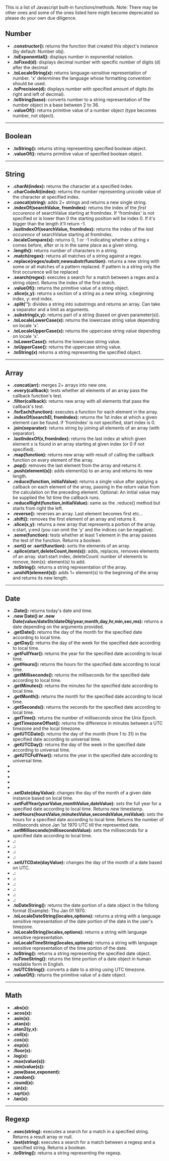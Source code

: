 This is a list of Javascript built-in functions/methods. 
Note: There may be other ones and some of the ones listed here might become deprecated so please do your own due diligence.

<h2>Number</h2>
<ul>
  <li><b>.constructor(): </b>returns the function that created this object's instance (by default: Number obj).</li>
  <li><b>.toExponential(): </b>displays number in exponential notation.</li>
  <li><b>.toFixed(d): </b>displays decimal number with specific number of digits (d) after the decimal</li>
  <li><b>.toLocaleString(x): </b>returns language-sensitive representation of number. 'x' determines the language whose formatting convention should be used.</li>
  <li><b>.toPrecision(d): </b>displays number with specified amount of digits (to right and left of decimal).</li>
  <li><b>.toString(base): </b>converts number to a string representation of the number object in a base between 2 to 36.</li>
  <li><b>.valueOf(): </b>returns primitive value of a number object (type becomes number, not object).</li>
</ul>
 
---

<h2>Boolean</h2>
<ul>
  <li><b>.toString():</b> returns string representing specified boolean object.</li>
  <li><b>.valueOf():</b> returns primitive value of specified boolean object.</li>
</ul>

---

<h2>String</h2>
<ul>
  <li><b>.charAt(index):</b> returns the character at a specified index.</li>
  <li><b>.charCodeAt(index):</b> returns the number representing unicode value of the character at specified index.</li>
  <li><b>.concat(string):</b> adds 2+ strings and returns a new single string.</li>
  <li><b>.indexOf(searchValue, fromIndex):</b> returns the index of the <em>first occurence</em> of searchValue starting at fromIndex. If 'fromIndex' is not specified or is lower than 0 the starting position will be index 0. If it's bigger than the length it'll return -1.</li>
  <li><b>.lastIndexOf(searchValue, fromIndex):</b> returns the index of the <em>last occurence</em> of searchValue starting at fromIndex.</li>
  <li><b>.localeCompare(x):</b> returns 0, 1 or -1 indicating whether a string x comes before, after or is in the same place as a given string.</li>
  <li><b>.length():</b> returns number of characters in a string.</li>
  <li><b>.match(regex):</b> returns all matches of a string against a regex.</li>
  <li><b>.replace(regex/substr,newsubstr/function):</b> returns a new string with some or all matches of a pattern replaced. If pattern is a string only the first occurence will be replaced</li>
  <li><b>.search(regex):</b> executes a search for a match between a regex and a string object. Returns the index of the first match.</li>
  <li><b>.valueOf():</b> returns the primitive value of a string object.</li>
  <li><b>.slice(x,y):</b> returns a section of a string as a new string. x:beginning index, y: end index.</li>
  <li><b>.split(''):</b> divides a string into substrings and returns an array. Can take a separator and a limit as arguments.</li>
  <li><b>.substring(x,y):</b> returns part of a string (based on given parameter(s)).</li>
  <li><b>.toLocaleLowerCase(x):</b> returns the lowercase string value depending on locale 'x'.</li>
  <li><b>.toLocaleUpperCase(x):</b> returns the uppercase string value depending on locale 'x'.</li>
  <li><b>.toLowerCase():</b> returns the lowercase string value.</li>
  <li><b>.toUpperCase():</b> returns the uppercase string value.</li>
  <li><b>.toString(x)</b> returns a string representing the specified object.</li>
</ul>

---

<h2>Array</h2>
 <ul>
  <li><b>.concat(arr):</b> merges 2+ arrays into new one.</li>
  <li><b>.every(callback):</b> tests whether all elements of an array pass the callback function's test.</li>
  <li><b>.filter(callback):</b> returns new array with all elements that pass the callback's test.</li>
  <li><b>.forEach(function):</b> executes a function for each element in the array.</li>
  <li><b>.indexOf(searchEl, fromIndex):</b> returns the 1st index at which a given element can be found. If 'fromIndex' is not specified, start index is 0.</li>
  <li><b>.join(separator):</b> returns string by joining all elements of an array (with separator).</li>
  <li><b>.lastIndexOf(x,fromIndex):</b> returns the last index at which given element x is found in an array starting at given index (or 0 if not specified).</li>
  <li><b>.map(function):</b> returns new array with result of calling the callback function on every element of the array.</li>
  <li><b>.pop():</b> removes the last element from the array and returns it.</li>
  <li><b>.push(element(s)):</b> adds element(s) to an array and returns its new length.</li>
  <li><b>.reduce(function, initialValue):</b> returns a single value after applying a callback on each element of the array, passing in the return value from the calculation on the preceding element. Optional: An initial value may be supplied the 1st time the callback runs.</li>
  <li><b>.reduceRight(function,initialValue):</b> same as the .reduce() method but starts from right the left.</li>
  <li><b>.reverse():</b> reverses an array. Last element becomes first etc...</li>
  <li><b>.shift():</b> removes the first element of an array and returns it.</li>
  <li><b>.slice(x,y):</b> returns a new array that represents a portion of the array. x:start, y:end (you can omit the 'y' and the indices can be negative).</li>
  <li><b>.some(function):</b> tests whether at least 1 element in the array passes the test of the function. Returns a boolean.</li>
  <li><b>.sort() or .sort(function):</b> sorts the elements of an array.</li>
  <li><b>.splice(start,deleteCount,item(s)):</b> adds, replaces, removes elements of an array. start:start index, deleteCount: number of elements to remove, item(s): element(s) to add.</li>
  <li><b>.toString():</b> returns a string representation of the array.</li>
  <li><b>.unshift(element(s)):</b> adds 1+ element(s) to the beginning of the array and returns its new length.</li>
</ul>

---

<h2>Date</h2>
 <ul>
  <li><b>.Date():</b> returns today's date and time.</li>
  <li><b>.new Date() or .new Date(value/dateStr/dateObj/year,month,day,hr,min,sec,ms):</b> returns a date depending on the arguments provided.</li>
  <li><b>.getDate():</b> returns the day of the month for the specified date according to local time.</li>
  <li><b>.getDay():</b> returns the day of the week for the specified date according to local time.</li>
  <li><b>.getFullYear():</b> returns the year for the specified date according to local time.</li>
  <li><b>.getHours():</b> returns the hours for the specified date according to local time.</li>
  <li><b>.getMilliseconds():</b> returns the milliseconds for the specified date according to local time.</li>
  <li><b>.getMinutes():</b> returns the minutes for the specified date according to local time.</li>
  <li><b>.getMonth():</b> returns the month for the specified date according to local time.</li>
  <li><b>.getSeconds():</b> returns the seconds for the specified date according to local time.</li>
  <li><b>.getTime():</b> returns the number of milliseconds since the Unix Epoch.</li>
  <li><b>.getTimezoneOffset():</b> returns the difference in minutes between a UTC timezone and the local timezone.</li>
  <li><b>.getUTCDate():</b> returns the day of the month (from 1 to 31) in the specified date according to universal time.</li>
  <li><b>.getUTCDay():</b> returns the day of the week in the specified date according to universal time.</li>
  <li><b>.getUTCFullYear():</b> returns the year in the specified date according to universal time.</li>
  <li><b></b> </li>
  <li><b></b> </li>
  <li><b></b> </li>
  <li><b></b> </li>
  <li><b></b> </li>
  <li><b>.setDate(dayValue):</b> changes the day of the month of a given date instance based on local time.</li>
  <li><b>.setFullYear(yearValue,monthValue,dateValue):</b> sets the full year for a specified date according to local time. Returns new timestamp.</li>
  <li><b>.setHours(hoursValue,minutesValue,secondsValue,msValue):</b> sets the hours for a specified date according to local time. Returns the number of milliseconds since Jan 1st 1970 UTC till the represented date.</li>
  <li><b>.setMilliseconds(millisecondsValue):</b> sets the milliseconds for a specified date according to local time.</li>
  <li><b>.:</b> </li>
  <li><b>.:</b> </li>
  <li><b>.:</b> </li>
  <li><b>.:</b> </li>
  <li><b>.setUTCDate(dayValue):</b> changes the day of the month of a date based on UTC.</li>
  <li><b>.:</b> </li>
  <li><b>.:</b> </li>
  <li><b>.:</b> </li>
  <li><b>.:</b> </li>
  <li><b>.:</b> </li>
  <li><b>.:</b> </li>
  <li><b>.toDateString():</b> returns the date portion of a date object in the follong format (Example): Thu Jan 01 1970.</li>
  <li><b>.toLocaleDateString(locales,options):</b> returns a string with a language sensitive representation of the date portion of the date in the user's timezone.</li>
  <li><b>.toLocaleString(locales,options):</b> returns a string with language sensitive representation.</li>
  <li><b>.toLocaleTimeString(locales,options):</b> returns a string with language sensitive representation of the time portion of the date.</li>
  <li><b>.toString():</b> returns a string representing the specified date object.</li>
  <li><b>.toTimeString():</b> returns the time portion of a date object in human readable form in English.</li>
  <li><b>.toUTCString():</b> converts a date to a string using UTC timezone.</li>
  <li><b>.valueOf():</b> returns the primitive value of a date object.</li>
</ul>

---

<h2>Math</h2>
 <ul>
  <li><b>.abs(x):</b> </li>
  <li><b>.acos(x):</b> </li>
  <li><b>.asin(x):</b> </li>
  <li><b>.atan(x):</b> </li>
  <li><b>.atan2(y,x):</b> </li>
  <li><b>.ceil(x):</b> </li>
  <li><b>.cos(x):</b> </li>
  <li><b>.exp(x):</b> </li>
  <li><b>.floor(x):</b> </li>
  <li><b>.log(x):</b> </li>
  <li><b>.max(value(s)):</b> </li>
  <li><b>.min(value(s)):</b> </li>
  <li><b>.pow(base,exponent):</b> </li>
  <li><b>.random():</b> </li>
  <li><b>.round(x):</b> </li>
  <li><b>.sin(x):</b> </li>
  <li><b>.sqrt(x):</b> </li>
  <li><b>.tan(x):</b> </li>
</ul>

---

<h2>Regexp</h2>
<ul>
  <li><b>.exec(string):</b> executes a search for a match in a specified string. Returns a result array or null.</li>
  <li><b>.test(string):</b> executes a search for a match between a regexp and a specified string. Returns a boolean.</li>
  <li><b>.toString():</b> returns a string representing the regexp.</li>
</ul>
